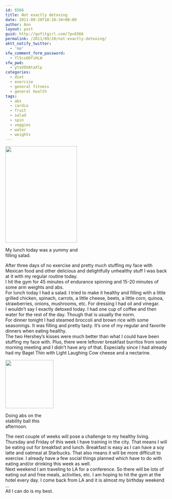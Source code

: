 ```yaml
---
id: 6566
title: Not exactly detoxing
date: 2011-09-20T18:10:34+00:00
author: Ann
layout: post
guid: http://gofitgirl.com/?p=6566
permalink: /2011/09/20/not-exactly-detoxing/
aktt_notify_twitter:
  - 'no'
sfw_comment_form_password:
  - Yl5cs6OfiHLW
sfw_pwd:
  - ytaVOVAtaXlp
categories:
  - diet
  - exercise
  - general fitness
  - general health
tags:
  - abs
  - cardio
  - fruit
  - salad
  - spin
  - veggies
  - water
  - weights
---
```

<div id="attachment_6570" style="width: 233px" class="wp-caption alignleft">
  <a href="http://gofitgirl.com/blog/wp-content/uploads/2011/09/salad-lunch.jpg"><img class="size-medium wp-image-6570" title="salad lunch" src="http://gofitgirl.com/blog/wp-content/uploads/2011/09/salad-lunch-223x300.jpg" alt="" width="223" height="300" /></a>
  
  <p class="wp-caption-text">
    My lunch today was a yummy and filling salad.
  </p>
</div>

  
After three days of no exercise and pretty much stuffing my face with Mexican food and other delicious and delightfully unhealthy stuff I was back at it with my regular routine today.  
I hit the gym for 45 minutes of endurance spinning and 15-20 minutes of some arm weights and abs.  
For lunch today I had a salad. I tried to make it healthy and filling with a little grilled chicken, spinach, carrots, a little cheese, beets, a little corn, quinoa, strawberries, onions, mushrooms, etc. For dressing I had oil and vinegar.  
I wouldn&#8217;t say I exactly detoxed today. I had one cup of coffee and then water for the rest of the day. Though that is usually the norm.  
For dinner tonight I had steamed broccoli and brown rice with some seasonings. It was filling and pretty tasty. It&#8217;s one of my regular and favorite dinners when eating healthy.  
The two Hershey&#8217;s kisses were much better than what I could have been stuffing my face with. Plus, there were leftover breakfast burritos from some morning meeting and I didn&#8217;t have any of that. Especially since I had already had my Bagel Thin with Light Laughing Cow cheese and a nectarine.  


<div id="attachment_6585" style="width: 160px" class="wp-caption alignright">
  <a href="http://gofitgirl.com/blog/wp-content/uploads/2011/09/abs-stability-ball1.jpg"><img class="size-thumbnail wp-image-6585" title="abs stability ball" src="http://gofitgirl.com/blog/wp-content/uploads/2011/09/abs-stability-ball1-150x150.jpg" alt="" width="150" height="150" /></a>
  
  <p class="wp-caption-text">
    Doing abs on the stability ball this afternoon.
  </p>
</div>

  
The next couple of weeks will pose a challenge to my healthy living. Thursday and Friday of this week I have training in the city. That means I will be eating out for breakfast and lunch. Breakfast is easy as I can have a soy latte and oatmeal at Starbucks. That also means it will be more difficult to exercise. I already have a few social things planned which have to do with eating and/or drinking this week as well.  
Next weekend I am traveling to LA for a conference. So there will be lots of eating out and free meals, activities, etc. I am hoping to hit the gym at the hotel every day. I come back from LA and it is almost my birthday weekend &#8230;  
All I can do is my best.